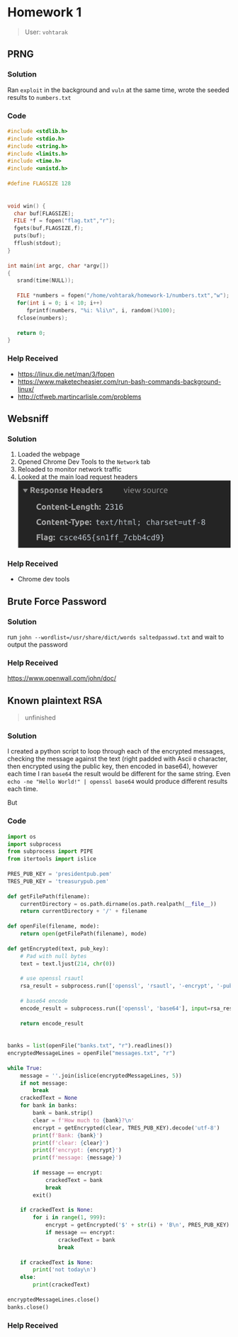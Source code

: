 # Homework 1
> User: `vohtarak`
## PRNG
### Solution
Ran `exploit` in the background and `vuln` at the same time, wrote the seeded results to `numbers.txt`

### Code
```cpp
#include <stdlib.h>
#include <stdio.h>
#include <string.h>
#include <limits.h>
#include <time.h>
#include <unistd.h>

#define FLAGSIZE 128


void win() {
  char buf[FLAGSIZE];
  FILE *f = fopen("flag.txt","r");
  fgets(buf,FLAGSIZE,f);
  puts(buf);
  fflush(stdout);
}

int main(int argc, char *argv[])
{
   srand(time(NULL));

   FILE *numbers = fopen("/home/vohtarak/homework-1/numbers.txt","w");
   for(int i = 0; i < 10; i++)
      fprintf(numbers, "%i: %li\n", i, random()%100);
   fclose(numbers);

   return 0;
}
```

### Help Received
- https://linux.die.net/man/3/fopen
- https://www.maketecheasier.com/run-bash-commands-background-linux/
- http://ctfweb.martincarlisle.com/problems

## Websniff
### Solution
1. Loaded the webpage
2. Opened Chrome Dev Tools to the `Network` tab
3. Reloaded to monitor network traffic
4. Looked at the main load request headers
![](packet-sniff.png)

### Help Received
- Chrome dev tools

## Brute Force Password
### Solution
run `john --wordlist=/usr/share/dict/words saltedpasswd.txt` and wait to output the password
### Help Received
https://www.openwall.com/john/doc/

## Known plaintext RSA
> unfinished
### Solution
I created a python script to loop through each of the encrypted messages, checking the message against the text (right padded with Ascii `0` character, then encrypted using the public key, then encoded in base64), however each time I ran `base64` the result would be different for the same string. Even `echo -ne "Hello World!" | openssl base64` would produce different results each time. 

But

### Code
```python
import os
import subprocess
from subprocess import PIPE
from itertools import islice

PRES_PUB_KEY = 'presidentpub.pem'
TRES_PUB_KEY = 'treasurypub.pem'

def getFilePath(filename):
    currentDirectory = os.path.dirname(os.path.realpath(__file__))
    return currentDirectory + '/' + filename

def openFile(filename, mode):
    return open(getFilePath(filename), mode)

def getEncrypted(text, pub_key):
    # Pad with null bytes
    text = text.ljust(214, chr(0))

    # use openssl rsautl
    rsa_result = subprocess.run(['openssl', 'rsautl', '-encrypt', '-pubin', '-inkey', pub_key], input=text.encode('utf-8'), stdout=PIPE).stdout

    # base64 encode
    encode_result = subprocess.run(['openssl', 'base64'], input=rsa_result, stdout=subprocess.PIPE).stdout

    return encode_result


banks = list(openFile("banks.txt", "r").readlines())
encryptedMessageLines = openFile("messages.txt", "r")

while True:
    message = ''.join(islice(encryptedMessageLines, 5))
    if not message:
        break
    crackedText = None
    for bank in banks:
        bank = bank.strip()
        clear = f'How much to {bank}?\n'
        encrypt = getEncrypted(clear, TRES_PUB_KEY).decode('utf-8')
        print(f'Bank: {bank}')
        print(f'clear: {clear}')
        print(f'encrypt: {encrypt}')
        print(f'message: {message}')
        
        if message == encrypt:
            crackedText = bank
            break
        exit()
    
    if crackedText is None:
        for i in range(1, 999):
            encrypt = getEncrypted('$' + str(i) + 'B\n', PRES_PUB_KEY)
            if message == encrypt:
                crackedText = bank
                break
    
    if crackedText is None:
        print('not today\n')
    else:
        print(crackedText)

encryptedMessageLines.close()
banks.close()
```
### Help Received
